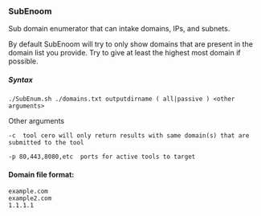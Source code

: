 ### SubEnoom

Sub domain enumerator that can intake domains, IPs, and subnets. 

By default SubEnoom will try to only show domains that are present in the domain list you provide. Try to give at least the highest most domain if possible. 

##### Syntax

```
./SubEnum.sh ./domains.txt outputdirname ( all|passive ) <other arguments>
```

Other arguments

```
-c  tool cero will only return results with same domain(s) that are submitted to the tool

-p 80,443,8080,etc  ports for active tools to target
```



#### Domain file format:

```
example.com
example2.com
1.1.1.1
```
